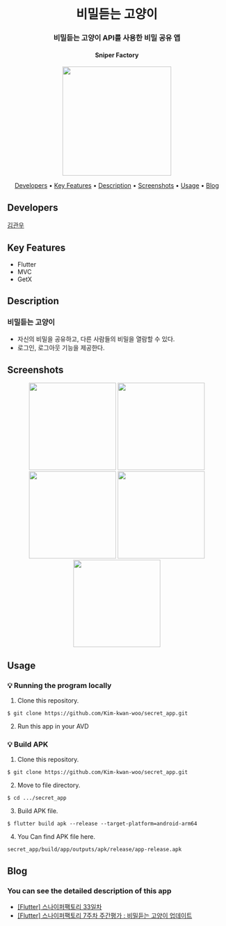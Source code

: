 <h1 align="center">
  비밀듣는 고양이
</h1>
<h3 align="center">
  비밀듣는 고양이 API를 사용한 비밀 공유 앱
</h3>
<h4 align="center">
    Sniper Factory
</h4>
<p align="center">
  <img src="https://user-images.githubusercontent.com/62555935/224523092-325f1297-e5ca-42d1-a47d-fa431295a191.jpg" width="250"/>
</p>

<p align="center">
  <a href="#developers">Developers</a> •
  <a href="#key-features">Key Features</a> •
  <a href="#description">Description</a> •
  <a href="#screenshots">Screenshots</a> •
  <a href="#usage">Usage</a> •
  <a href="#blog">Blog</a>
</p>

## Developers

[김관우](https://github.com/Kim-kwan-woo)

## Key Features

- Flutter
- MVC
- GetX

## Description

### 비밀듣는 고양이

- 자신의 비밀을 공유하고, 다른 사람들의 비밀을 열람할 수 있다.
- 로그인, 로그아웃 기능을 제공한다.

## Screenshots

<p align="center">
  <img src="https://user-images.githubusercontent.com/62555935/224523426-52550aaa-79b0-481b-aaca-150f3f217bd3.png" width="200"/>
  <img src="https://user-images.githubusercontent.com/62555935/224523436-c3da0be4-5ebb-4761-8fda-59df4fecf09c.png" width="200"/>
  <img src="https://user-images.githubusercontent.com/62555935/224523443-f418055b-dc20-4dd7-9c1f-f47509ea41f4.png" width="200"/>
  <img src="https://user-images.githubusercontent.com/62555935/224523448-8455281e-f133-4156-bcca-121b1cb17c2f.png" width="200"/>
  <img src="https://user-images.githubusercontent.com/62555935/224523454-155e47c4-d21b-4f96-b333-4d5b2cfea302.png" width="200"/>
</p>

## Usage

### :bulb: Running the program locally

1. Clone this repository.

```terminal
$ git clone https://github.com/Kim-kwan-woo/secret_app.git
```

2. Run this app in your AVD

### :bulb: Build APK

1. Clone this repository.

```terminal
$ git clone https://github.com/Kim-kwan-woo/secret_app.git
```

2. Move to file directory.
```terminal
$ cd .../secret_app
```

3. Build APK file.
```terminal
$ flutter build apk --release --target-platform=android-arm64
```

4. You Can find APK file here.
```terminal
secret_app/build/app/outputs/apk/release/app-release.apk
```

## Blog 

### You can see the detailed description of this app 

- <a href="https://velog.io/@kw2577/Flutter-%EC%8A%A4%EB%82%98%EC%9D%B4%ED%8D%BC%ED%8C%A9%ED%86%A0%EB%A6%AC-33%EC%9D%BC%EC%B0%A8">[Flutter] 스나이퍼팩토리 33일차</a>
- <a href="https://velog.io/@kw2577/Flutter-%EC%8A%A4%EB%82%98%EC%9D%B4%ED%8D%BC%ED%8C%A9%ED%86%A0%EB%A6%AC-7%EC%A3%BC%EC%B0%A8-%EC%A3%BC%EA%B0%84%ED%8F%89%EA%B0%80-%EB%B9%84%EB%B0%80%EB%93%A3%EB%8A%94-%EA%B3%A0%EC%96%91%EC%9D%B4-%EC%97%85%EB%8D%B0%EC%9D%B4%ED%8A%B8">[Flutter] 스나이퍼팩토리 7주차 주간평가 : 비밀듣는 고양이 업데이트</a>
